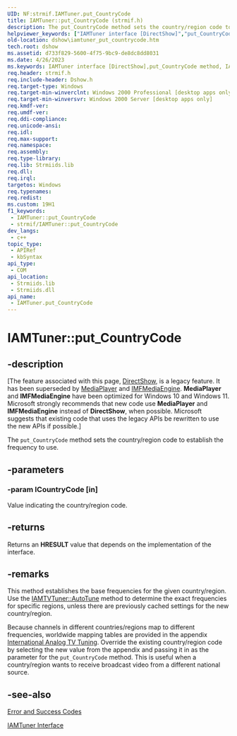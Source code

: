 ```yaml
---
UID: NF:strmif.IAMTuner.put_CountryCode
title: IAMTuner::put_CountryCode (strmif.h)
description: The put_CountryCode method sets the country/region code to establish the frequency to use.
helpviewer_keywords: ["IAMTuner interface [DirectShow]","put_CountryCode method","IAMTuner.put_CountryCode","IAMTuner::put_CountryCode","IAMTunerput_CountryCode","dshow.iamtuner_put_countrycode","put_CountryCode","put_CountryCode method [DirectShow]","put_CountryCode method [DirectShow]","IAMTuner interface","strmif/IAMTuner::put_CountryCode"]
old-location: dshow\iamtuner_put_countrycode.htm
tech.root: dshow
ms.assetid: d733f829-5600-4f75-9bc9-de8dc8dd8031
ms.date: 4/26/2023
ms.keywords: IAMTuner interface [DirectShow],put_CountryCode method, IAMTuner.put_CountryCode, IAMTuner::put_CountryCode, IAMTunerput_CountryCode, dshow.iamtuner_put_countrycode, put_CountryCode, put_CountryCode method [DirectShow], put_CountryCode method [DirectShow],IAMTuner interface, strmif/IAMTuner::put_CountryCode
req.header: strmif.h
req.include-header: Dshow.h
req.target-type: Windows
req.target-min-winverclnt: Windows 2000 Professional [desktop apps only]
req.target-min-winversvr: Windows 2000 Server [desktop apps only]
req.kmdf-ver: 
req.umdf-ver: 
req.ddi-compliance: 
req.unicode-ansi: 
req.idl: 
req.max-support: 
req.namespace: 
req.assembly: 
req.type-library: 
req.lib: Strmiids.lib
req.dll: 
req.irql: 
targetos: Windows
req.typenames: 
req.redist: 
ms.custom: 19H1
f1_keywords:
 - IAMTuner::put_CountryCode
 - strmif/IAMTuner::put_CountryCode
dev_langs:
 - c++
topic_type:
 - APIRef
 - kbSyntax
api_type:
 - COM
api_location:
 - Strmiids.lib
 - Strmiids.dll
api_name:
 - IAMTuner.put_CountryCode
---
```


# IAMTuner::put_CountryCode


## -description

\[The feature associated with this page, [DirectShow](/windows/win32/directshow/directshow), is a legacy feature. It has been superseded by [MediaPlayer](/uwp/api/Windows.Media.Playback.MediaPlayer) and [IMFMediaEngine](/windows/win32/api/mfmediaengine/nn-mfmediaengine-imfmediaengine). **MediaPlayer** and **IMFMediaEngine** have been optimized for Windows 10 and Windows 11. Microsoft strongly recommends that new code use **MediaPlayer** and **IMFMediaEngine** instead of **DirectShow**, when possible. Microsoft suggests that existing code that uses the legacy APIs be rewritten to use the new APIs if possible.\]

The <code>put_CountryCode</code> method sets the country/region code to establish the frequency to use.

## -parameters

### -param lCountryCode [in]

Value indicating the country/region code.

## -returns

Returns an <b>HRESULT</b> value that depends on the implementation of the interface.

## -remarks

This method establishes the base frequencies for the given country/region. Use the <a href="/windows/desktop/api/strmif/nf-strmif-iamtvtuner-autotune">IAMTVTuner::AutoTune</a> method to determine the exact frequencies for specific regions, unless there are previously cached settings for the new country/region.

Because channels in different countries/regions map to different frequencies, worldwide mapping tables are provided in the appendix <a href="/windows/desktop/DirectShow/international-analog-tv-tuning">International Analog TV Tuning</a>. Override the existing country/region code by selecting the new value from the appendix and passing it in as the parameter for the <code>put_CountryCode</code> method. This is useful when a country/region wants to receive broadcast video from a different national source.

## -see-also

<a href="/windows/desktop/DirectShow/error-and-success-codes">Error and Success Codes</a>



<a href="/windows/desktop/api/strmif/nn-strmif-iamtuner">IAMTuner Interface</a>